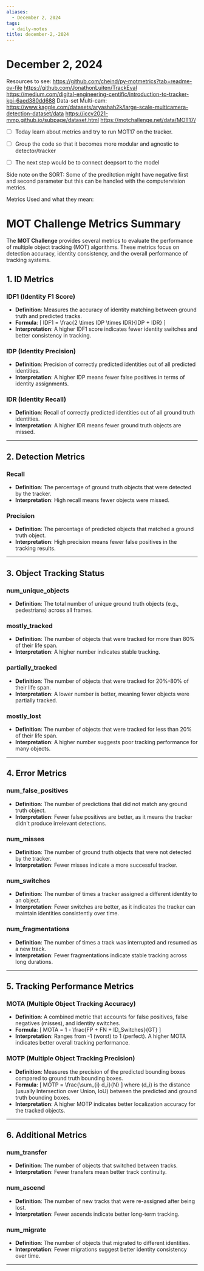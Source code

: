 ```yaml
---
aliases:
  - December 2, 2024
tags:
  - daily-notes
title: december-2,-2024
---
```


# December 2, 2024

Resources to see:
https://github.com/cheind/py-motmetrics?tab=readme-ov-file
https://github.com/JonathonLuiten/TrackEval
https://medium.com/digital-engineering-centific/introduction-to-tracker-kpi-6aed380dd688
Data-set Multi-cam:
https://www.kaggle.com/datasets/aryashah2k/large-scale-multicamera-detection-dataset/data
https://iccv2021-mmp.github.io/subpage/dataset.html
https://motchallenge.net/data/MOT17/

- [ ] Today learn about metrics and try to run MOT17 on the tracker.
- [ ] Group the code so that it becomes more modular and agnostic to detector/tracker
- [ ] The next step would be to connect deepsort to the model


Side note on the SORT:
Some of the preditction might have negative first and second parameter but this can be handled with the computervision metrics. 


Metrics Used and what they mean:
# MOT Challenge Metrics Summary

The **MOT Challenge** provides several metrics to evaluate the performance of multiple object tracking (MOT) algorithms. These metrics focus on detection accuracy, identity consistency, and the overall performance of tracking systems.

## **1. ID Metrics**
### **IDF1 (Identity F1 Score)**
- **Definition**: Measures the accuracy of identity matching between ground truth and predicted tracks.
- **Formula**: 
  \[
  IDF1 = \frac{2 \times IDP \times IDR}{IDP + IDR}
  \]
- **Interpretation**: A higher IDF1 score indicates fewer identity switches and better consistency in tracking.

### **IDP (Identity Precision)**
- **Definition**: Precision of correctly predicted identities out of all predicted identities.
- **Interpretation**: A higher IDP means fewer false positives in terms of identity assignments.

### **IDR (Identity Recall)**
- **Definition**: Recall of correctly predicted identities out of all ground truth identities.
- **Interpretation**: A higher IDR means fewer ground truth objects are missed.

---

## **2. Detection Metrics**
### **Recall**
- **Definition**: The percentage of ground truth objects that were detected by the tracker.
- **Interpretation**: High recall means fewer objects were missed.

### **Precision**
- **Definition**: The percentage of predicted objects that matched a ground truth object.
- **Interpretation**: High precision means fewer false positives in the tracking results.

---

## **3. Object Tracking Status**
### **num_unique_objects**
- **Definition**: The total number of unique ground truth objects (e.g., pedestrians) across all frames.

### **mostly_tracked**
- **Definition**: The number of objects that were tracked for more than 80% of their life span.
- **Interpretation**: A higher number indicates stable tracking.

### **partially_tracked**
- **Definition**: The number of objects that were tracked for 20%-80% of their life span.
- **Interpretation**: A lower number is better, meaning fewer objects were partially tracked.

### **mostly_lost**
- **Definition**: The number of objects that were tracked for less than 20% of their life span.
- **Interpretation**: A higher number suggests poor tracking performance for many objects.

---

## **4. Error Metrics**
### **num_false_positives**
- **Definition**: The number of predictions that did not match any ground truth object.
- **Interpretation**: Fewer false positives are better, as it means the tracker didn't produce irrelevant detections.

### **num_misses**
- **Definition**: The number of ground truth objects that were not detected by the tracker.
- **Interpretation**: Fewer misses indicate a more successful tracker.

### **num_switches**
- **Definition**: The number of times a tracker assigned a different identity to an object.
- **Interpretation**: Fewer switches are better, as it indicates the tracker can maintain identities consistently over time.

### **num_fragmentations**
- **Definition**: The number of times a track was interrupted and resumed as a new track.
- **Interpretation**: Fewer fragmentations indicate stable tracking across long durations.

---

## **5. Tracking Performance Metrics**
### **MOTA (Multiple Object Tracking Accuracy)**
- **Definition**: A combined metric that accounts for false positives, false negatives (misses), and identity switches.
- **Formula**:
  \[
  MOTA = 1 - \frac{FP + FN + ID\_Switches}{GT}
  \]
- **Interpretation**: Ranges from -1 (worst) to 1 (perfect). A higher MOTA indicates better overall tracking performance.

### **MOTP (Multiple Object Tracking Precision)**
- **Definition**: Measures the precision of the predicted bounding boxes compared to ground truth bounding boxes.
- **Formula**:
  \[
  MOTP = \frac{\sum_{i} d_i}{N}
  \]
  where \(d_i\) is the distance (usually Intersection over Union, IoU) between the predicted and ground truth bounding boxes.
- **Interpretation**: A higher MOTP indicates better localization accuracy for the tracked objects.

---

## **6. Additional Metrics**
### **num_transfer**
- **Definition**: The number of objects that switched between tracks.
- **Interpretation**: Fewer transfers mean better track continuity.

### **num_ascend**
- **Definition**: The number of new tracks that were re-assigned after being lost.
- **Interpretation**: Fewer ascends indicate better long-term tracking.

### **num_migrate**
- **Definition**: The number of objects that migrated to different identities.
- **Interpretation**: Fewer migrations suggest better identity consistency over time.

---

